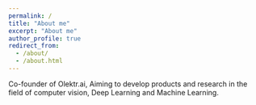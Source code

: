 ```yaml
---
permalink: /
title: "About me"
excerpt: "About me"
author_profile: true 
redirect_from: 
  - /about/
  - /about.html
---
```


Co-founder of Olektr.ai, Aiming to develop products and research in the field
of computer vision, Deep Learning and Machine Learning.
